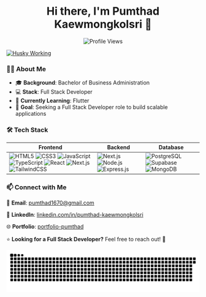 <h1 align="center">Hi there, I'm Pumthad Kaewmongkolsri 👋</h1>

<p align="center">
  <img src="https://komarev.com/ghpvc/?username=earthfm1670&label=Profile%20Views&color=blue&style=flat" alt="Profile Views" />
</p>

[![Husky Working](https://media.tenor.com/-XWf6BvBhhYAAAAC/husky-pc-work.gif)](https://tenor.com/view/husky-pc-work-gif-27273590)

### 👨‍💻 About Me
- 🎓 **Background**: Bachelor of Business Administration
- 💻 **Stack**: Full Stack Developer
- 🚀 **Currently Learning**: Flutter
- 🎯 **Goal**: Seeking a Full Stack Developer role to build scalable applications  

### 🛠️ Tech Stack 

| Frontend | Backend | Database |
|----------|---------|----------|
| ![HTML5](https://img.shields.io/badge/HTML5-E34F26?style=for-the-badge&logo=html5&logoColor=white) ![CSS3](https://img.shields.io/badge/CSS3-1572B6?style=for-the-badge&logo=css3&logoColor=white) ![JavaScript](https://img.shields.io/badge/JavaScript-F7DF1E?style=for-the-badge&logo=javascript&logoColor=black) ![TypeScript](https://img.shields.io/badge/TypeScript-3178C6?style=for-the-badge&logo=typescript&logoColor=white) ![React](https://img.shields.io/badge/React-20232A?style=for-the-badge&logo=react&logoColor=61DAFB) ![Next.js](https://img.shields.io/badge/Next.js-000000?style=for-the-badge&logo=nextdotjs&logoColor=white) ![TailwindCSS](https://img.shields.io/badge/TailwindCSS-38B2AC?style=for-the-badge&logo=tailwind-css&logoColor=white) | ![Next.js](https://img.shields.io/badge/Next.js-000000?style=for-the-badge&logo=nextdotjs&logoColor=white) ![Node.js](https://img.shields.io/badge/Node.js-339933?style=for-the-badge&logo=nodedotjs&logoColor=white) ![Express.js](https://img.shields.io/badge/Express.js-000000?style=for-the-badge&logo=express&logoColor=white) | ![PostgreSQL](https://img.shields.io/badge/PostgreSQL-316192?style=for-the-badge&logo=postgresql&logoColor=white) ![Supabase](https://img.shields.io/badge/Supabase-3ECF8E?style=for-the-badge&logo=supabase&logoColor=white) ![MongoDB](https://img.shields.io/badge/MongoDB-47A248?style=for-the-badge&logo=mongodb&logoColor=white) |

### 📫 Connect with Me  

📧 **Email**: [pumthad1670@gmail.com](mailto:pumthad1670@gmail.com)  

💼 **LinkedIn**: [linkedin.com/in/pumthad-kaewmongkolsri](https://www.linkedin.com/in/pumthad-kaewmongkolsri-a3490015b/)  

🌐 **Portfolio**: [portfolio-pumthad](https://pumthad-portfolio.vercel.app/)  

⭐ **Looking for a Full Stack Developer?** Feel free to reach out! 🚀

<picture>
  <source media="(prefers-color-scheme: dark)" srcset="https://raw.githubusercontent.com/earthfm1670/earthfm1670/output/github-snake-dark.svg" />
  <source media="(prefers-color-scheme: light)" srcset="https://raw.githubusercontent.com/earthfm1670/earthfm1670/output/github-snake.svg" />
  <img alt="github-snake" src="https://raw.githubusercontent.com/earthfm1670/earthfm1670/output/github-snake.svg" />
</picture>
